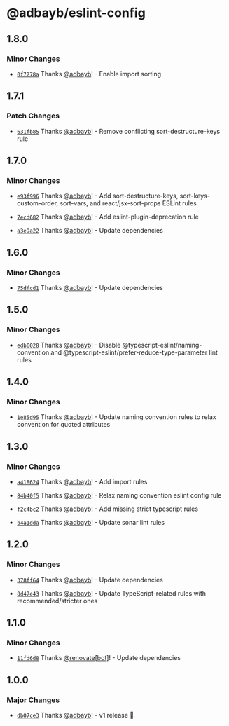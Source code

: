 # @adbayb/eslint-config

## 1.8.0

### Minor Changes

- [`0f7278a`](https://github.com/adbayb/stack/commit/0f7278a5b078726c248ead56ea8dcf83cfa8570e) Thanks [@adbayb](https://github.com/adbayb)! - Enable import sorting

## 1.7.1

### Patch Changes

- [`631fb85`](https://github.com/adbayb/stack/commit/631fb85baee3882ea9401d726d39d07f48e2c6af) Thanks [@adbayb](https://github.com/adbayb)! - Remove conflicting sort-destructure-keys rule

## 1.7.0

### Minor Changes

- [`e93f996`](https://github.com/adbayb/stack/commit/e93f9967be497f8257cf8da5300066bee319f998) Thanks [@adbayb](https://github.com/adbayb)! - Add sort-destructure-keys, sort-keys-custom-order, sort-vars, and react/jsx-sort-props ESLint rules

- [`7ecd682`](https://github.com/adbayb/stack/commit/7ecd682044f372afa6ff895a5a5e70857798a04b) Thanks [@adbayb](https://github.com/adbayb)! - Add eslint-plugin-deprecation rule

- [`a3e9a22`](https://github.com/adbayb/stack/commit/a3e9a2206d02548c450aefe529b6756e33affe6b) Thanks [@adbayb](https://github.com/adbayb)! - Update dependencies

## 1.6.0

### Minor Changes

- [`75dfcd1`](https://github.com/adbayb/stack/commit/75dfcd1594a2671f32e6bc4ff2930aaf201ef13b) Thanks [@adbayb](https://github.com/adbayb)! - Update dependencies

## 1.5.0

### Minor Changes

- [`edb6028`](https://github.com/adbayb/stack/commit/edb6028c93f28da753b32ada8ba7fe6d421e5a86) Thanks [@adbayb](https://github.com/adbayb)! - Disable @typescript-eslint/naming-convention and @typescript-eslint/prefer-reduce-type-parameter lint rules

## 1.4.0

### Minor Changes

- [`1e85d95`](https://github.com/adbayb/stack/commit/1e85d95eecd8c5c9c2b9f0cc8dba2ced2173c66b) Thanks [@adbayb](https://github.com/adbayb)! - Update naming convention rules to relax convention for quoted attributes

## 1.3.0

### Minor Changes

- [`a418624`](https://github.com/adbayb/stack/commit/a4186246b0e5b8c92d1dfc5de43fd6b1e0de0711) Thanks [@adbayb](https://github.com/adbayb)! - Add import rules

- [`84b40f5`](https://github.com/adbayb/stack/commit/84b40f543ab75c7cc7c82935b25daf265b8a80a0) Thanks [@adbayb](https://github.com/adbayb)! - Relax naming convention eslint config rule

- [`f2c4bc2`](https://github.com/adbayb/stack/commit/f2c4bc2667a7573b130b46ab5f7763d295b7d8bc) Thanks [@adbayb](https://github.com/adbayb)! - Add missing strict typescript rules

- [`b4a1dda`](https://github.com/adbayb/stack/commit/b4a1ddaa7352a432dd6636de84e6675e89e42a7d) Thanks [@adbayb](https://github.com/adbayb)! - Update sonar lint rules

## 1.2.0

### Minor Changes

- [`378ff64`](https://github.com/adbayb/stack/commit/378ff64bdd8c534566471456d4b87c1787f540fa) Thanks [@adbayb](https://github.com/adbayb)! - Update dependencies

- [`8d47e43`](https://github.com/adbayb/stack/commit/8d47e43faf1b32a50f0f94a0545db79037881c22) Thanks [@adbayb](https://github.com/adbayb)! - Update TypeScript-related rules with recommended/stricter ones

## 1.1.0

### Minor Changes

- [`11fd6d8`](https://github.com/adbayb/stack/commit/11fd6d84d02a970f71d308c67112facd94d2fecd) Thanks [@renovate[bot]](https://github.com/renovate%5Bbot%5D)! - Update dependencies

## 1.0.0

### Major Changes

- [`db07ce3`](https://github.com/adbayb/stack/commit/db07ce3f05cd36b7fc53597c542e3c53823fc05b) Thanks [@adbayb](https://github.com/adbayb)! - v1 release 🚀
